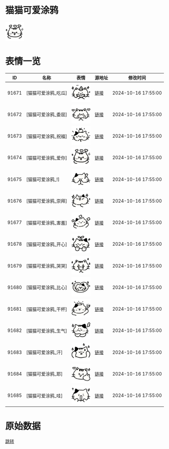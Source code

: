 # 猫猫可爱涂鸦

<img src="./cover.png" height="60" alt="cover" />

# 表情一览

|ID|名称|表情|源地址|修改时间|
|----|----|----|----|----|
|91671|[猫猫可爱涂鸦_吃瓜]|<img src="./pic/091671_%5B猫猫可爱涂鸦_吃瓜%5D.png" height="60" alt="吃瓜"/>|[链接](https://i0.hdslb.com/bfs/garb/21c557fb302ab3ebf827e58e7200d609eb4f2b3c.png)|2024-10-16 17:55:00|
|91672|[猫猫可爱涂鸦_委屈]|<img src="./pic/091672_%5B猫猫可爱涂鸦_委屈%5D.png" height="60" alt="委屈"/>|[链接](https://i0.hdslb.com/bfs/garb/6b0cea797166f6c22ab16895b3d14c259e243721.png)|2024-10-16 17:55:00|
|91673|[猫猫可爱涂鸦_祝福]|<img src="./pic/091673_%5B猫猫可爱涂鸦_祝福%5D.png" height="60" alt="祝福"/>|[链接](https://i0.hdslb.com/bfs/garb/a8786eb335f86ca94856242a66c81bcd417ed83a.png)|2024-10-16 17:55:00|
|91674|[猫猫可爱涂鸦_爱你]|<img src="./pic/091674_%5B猫猫可爱涂鸦_爱你%5D.png" height="60" alt="爱你"/>|[链接](https://i0.hdslb.com/bfs/garb/a2a95a3b5fbaa59920fce75afbb303d616c9cf77.png)|2024-10-16 17:55:00|
|91675|[猫猫可爱涂鸦_!]|<img src="./pic/091675_%5B猫猫可爱涂鸦_!%5D.png" height="60" alt="!"/>|[链接](https://i0.hdslb.com/bfs/garb/1890a0d0608239b7ade15f6c573535cd6be41d10.png)|2024-10-16 17:55:00|
|91676|[猫猫可爱涂鸦_崇拜]|<img src="./pic/091676_%5B猫猫可爱涂鸦_崇拜%5D.png" height="60" alt="崇拜"/>|[链接](https://i0.hdslb.com/bfs/garb/403a9840ce3058d4258b62ec601ce6d1854151ef.png)|2024-10-16 17:55:00|
|91677|[猫猫可爱涂鸦_害羞]|<img src="./pic/091677_%5B猫猫可爱涂鸦_害羞%5D.png" height="60" alt="害羞"/>|[链接](https://i0.hdslb.com/bfs/garb/e5f4faa5275be07a5da347eff15cc9ea39f304c5.png)|2024-10-16 17:55:00|
|91678|[猫猫可爱涂鸦_开心]|<img src="./pic/091678_%5B猫猫可爱涂鸦_开心%5D.png" height="60" alt="开心"/>|[链接](https://i0.hdslb.com/bfs/garb/cb9f97193d7ec379ff27f4b76f0b4bfe1e4bab08.png)|2024-10-16 17:55:00|
|91679|[猫猫可爱涂鸦_哭哭]|<img src="./pic/091679_%5B猫猫可爱涂鸦_哭哭%5D.png" height="60" alt="哭哭"/>|[链接](https://i0.hdslb.com/bfs/garb/f73d9745a26da8ed8355ecb1014f9d8c8a36f380.png)|2024-10-16 17:55:00|
|91680|[猫猫可爱涂鸦_比心]|<img src="./pic/091680_%5B猫猫可爱涂鸦_比心%5D.png" height="60" alt="比心"/>|[链接](https://i0.hdslb.com/bfs/garb/05e09678837ff89f9093ab78df9fc8dfabd99342.png)|2024-10-16 17:55:00|
|91681|[猫猫可爱涂鸦_干杯]|<img src="./pic/091681_%5B猫猫可爱涂鸦_干杯%5D.png" height="60" alt="干杯"/>|[链接](https://i0.hdslb.com/bfs/garb/d4f7552a4c2e816963dac2d77d68d48744cd9138.png)|2024-10-16 17:55:00|
|91682|[猫猫可爱涂鸦_生气]|<img src="./pic/091682_%5B猫猫可爱涂鸦_生气%5D.png" height="60" alt="生气"/>|[链接](https://i0.hdslb.com/bfs/garb/e41df270e9a8f10fa67a738c60d864275b9cb175.png)|2024-10-16 17:55:00|
|91683|[猫猫可爱涂鸦_汗]|<img src="./pic/091683_%5B猫猫可爱涂鸦_汗%5D.png" height="60" alt="汗"/>|[链接](https://i0.hdslb.com/bfs/garb/41a428cc708d87e673c015979adfcaa4912f7a12.png)|2024-10-16 17:55:00|
|91684|[猫猫可爱涂鸦_耶]|<img src="./pic/091684_%5B猫猫可爱涂鸦_耶%5D.png" height="60" alt="耶"/>|[链接](https://i0.hdslb.com/bfs/garb/5191b26aad8cbabed3aef04c27f9c3e30d3aaee9.png)|2024-10-16 17:55:00|
|91685|[猫猫可爱涂鸦_哇]|<img src="./pic/091685_%5B猫猫可爱涂鸦_哇%5D.png" height="60" alt="哇"/>|[链接](https://i0.hdslb.com/bfs/garb/816b2fb0b86c71e68155c8e482b889856c87f9ab.png)|2024-10-16 17:55:00|

# 原始数据

[跳转](./raw.json)

